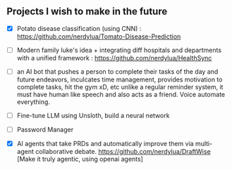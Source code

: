 ## Projects I wish to make in the future
- [x] Potato disease classification (using CNN) : https://github.com/nerdylua/Tomato-Disease-Prediction
- [ ] Modern family luke's idea + integrating diff hospitals and departments with a unified framework : https://github.com/nerdylua/HealthSync
- [ ] an AI bot that pushes a person to complete their tasks of the day and future endeavors, inculcates time management, provides motivation to complete tasks, hit the gym xD, etc unlike a regular reminder system, it must have human like speech and also acts as a friend. Voice automate everything.
- [ ] Fine-tune LLM using Unsloth, build a neural network
- [ ] Password Manager
- [x] AI agents that take PRDs and automatically improve them via multi-agent collaborative debate. https://github.com/nerdylua/DraftWise
[Make it truly agentic, using openai agents]


